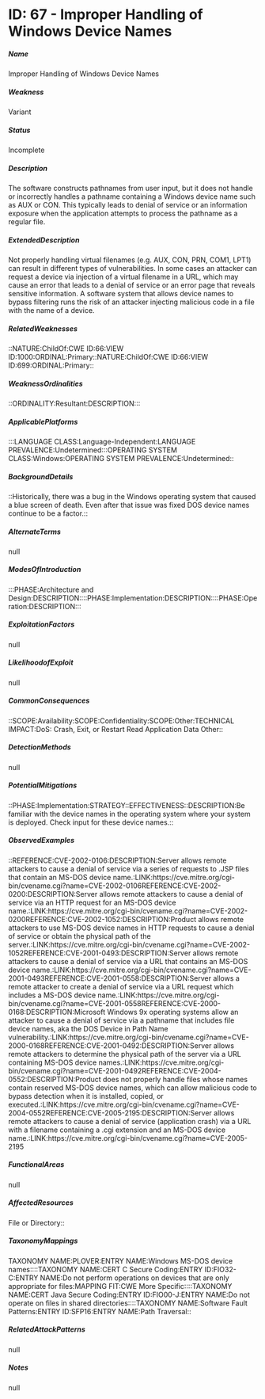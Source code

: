 # ID: 67 - Improper Handling of Windows Device Names
<h5>Name</h5>Improper Handling of Windows Device Names
<h5>Weakness</h5>Variant
<h5>Status</h5>Incomplete
<h5>Description</h5>The software constructs pathnames from user input, but it does not handle or incorrectly handles a pathname containing a Windows device name such as AUX or CON. This typically leads to denial of service or an information exposure when the application attempts to process the pathname as a regular file.
<h5>ExtendedDescription</h5>Not properly handling virtual filenames (e.g. AUX, CON, PRN, COM1, LPT1) can result in different types of vulnerabilities. In some cases an attacker can request a device via injection of a virtual filename in a URL, which may cause an error that leads to a denial of service or an error page that reveals sensitive information. A software system that allows device names to bypass filtering runs the risk of an attacker injecting malicious code in a file with the name of a device.
<h5>RelatedWeaknesses</h5>::NATURE:ChildOf:CWE ID:66:VIEW ID:1000:ORDINAL:Primary::NATURE:ChildOf:CWE ID:66:VIEW ID:699:ORDINAL:Primary::
<h5>WeaknessOrdinalities</h5>::ORDINALITY:Resultant:DESCRIPTION:::
<h5>ApplicablePlatforms</h5>:::LANGUAGE CLASS:Language-Independent:LANGUAGE PREVALENCE:Undetermined:::OPERATING SYSTEM CLASS:Windows:OPERATING SYSTEM PREVALENCE:Undetermined::
<h5>BackgroundDetails</h5>::Historically, there was a bug in the Windows operating system that caused a blue screen of death. Even after that issue was fixed DOS device names continue to be a factor.::
<h5>AlternateTerms</h5>null
<h5>ModesOfIntroduction</h5>:::PHASE:Architecture and Design:DESCRIPTION::::PHASE:Implementation:DESCRIPTION::::PHASE:Operation:DESCRIPTION:::
<h5>ExploitationFactors</h5>null
<h5>LikelihoodofExploit</h5>null
<h5>CommonConsequences</h5>::SCOPE:Availability:SCOPE:Confidentiality:SCOPE:Other:TECHNICAL IMPACT:DoS: Crash, Exit, or Restart Read Application Data Other::
<h5>DetectionMethods</h5>null
<h5>PotentialMitigations</h5>::PHASE:Implementation:STRATEGY::EFFECTIVENESS::DESCRIPTION:Be familiar with the device names in the operating system where your system is deployed. Check input for these device names.::
<h5>ObservedExamples</h5>::REFERENCE:CVE-2002-0106:DESCRIPTION:Server allows remote attackers to cause a denial of service via a series of requests to .JSP files that contain an MS-DOS device name.:LINK:https://cve.mitre.org/cgi-bin/cvename.cgi?name=CVE-2002-0106REFERENCE:CVE-2002-0200:DESCRIPTION:Server allows remote attackers to cause a denial of service via an HTTP request for an MS-DOS device name.:LINK:https://cve.mitre.org/cgi-bin/cvename.cgi?name=CVE-2002-0200REFERENCE:CVE-2002-1052:DESCRIPTION:Product allows remote attackers to use MS-DOS device names in HTTP requests to cause a denial of service or obtain the physical path of the server.:LINK:https://cve.mitre.org/cgi-bin/cvename.cgi?name=CVE-2002-1052REFERENCE:CVE-2001-0493:DESCRIPTION:Server allows remote attackers to cause a denial of service via a URL that contains an MS-DOS device name.:LINK:https://cve.mitre.org/cgi-bin/cvename.cgi?name=CVE-2001-0493REFERENCE:CVE-2001-0558:DESCRIPTION:Server allows a remote attacker to create a denial of service via a URL request which includes a MS-DOS device name.:LINK:https://cve.mitre.org/cgi-bin/cvename.cgi?name=CVE-2001-0558REFERENCE:CVE-2000-0168:DESCRIPTION:Microsoft Windows 9x operating systems allow an attacker to cause a denial of service via a pathname that includes file device names, aka the DOS Device in Path Name vulnerability.:LINK:https://cve.mitre.org/cgi-bin/cvename.cgi?name=CVE-2000-0168REFERENCE:CVE-2001-0492:DESCRIPTION:Server allows remote attackers to determine the physical path of the server via a URL containing MS-DOS device names.:LINK:https://cve.mitre.org/cgi-bin/cvename.cgi?name=CVE-2001-0492REFERENCE:CVE-2004-0552:DESCRIPTION:Product does not properly handle files whose names contain reserved MS-DOS device names, which can allow malicious code to bypass detection when it is installed, copied, or executed.:LINK:https://cve.mitre.org/cgi-bin/cvename.cgi?name=CVE-2004-0552REFERENCE:CVE-2005-2195:DESCRIPTION:Server allows remote attackers to cause a denial of service (application crash) via a URL with a filename containing a .cgi extension and an MS-DOS device name.:LINK:https://cve.mitre.org/cgi-bin/cvename.cgi?name=CVE-2005-2195
<h5>FunctionalAreas</h5>null
<h5>AffectedResources</h5>File or Directory::
<h5>TaxonomyMappings</h5>TAXONOMY NAME:PLOVER:ENTRY NAME:Windows MS-DOS device names::::TAXONOMY NAME:CERT C Secure Coding:ENTRY ID:FIO32-C:ENTRY NAME:Do not perform operations on devices that are only appropriate for files:MAPPING FIT:CWE More Specific::::TAXONOMY NAME:CERT Java Secure Coding:ENTRY ID:FIO00-J:ENTRY NAME:Do not operate on files in shared directories::::TAXONOMY NAME:Software Fault Patterns:ENTRY ID:SFP16:ENTRY NAME:Path Traversal::
<h5>RelatedAttackPatterns</h5>null
<h5>Notes</h5>null

